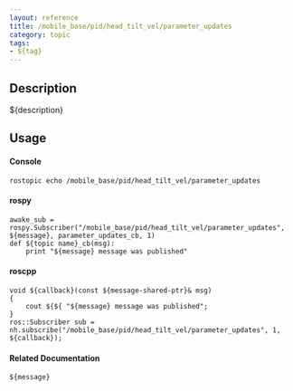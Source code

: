 ```yaml
---
layout: reference
title: /mobile_base/pid/head_tilt_vel/parameter_updates
category: topic
tags: 
- ${tag}
---
```


## Description
${description}

## Usage
#### Console
```
rostopic echo /mobile_base/pid/head_tilt_vel/parameter_updates
```

#### rospy
```
awake_sub = rospy.Subscriber("/mobile_base/pid/head_tilt_vel/parameter_updates", ${message}, parameter_updates_cb, 1)
def ${topic name}_cb(msg):
    print "${message} message was published"
```

#### roscpp
```
void ${callback}(const ${message-shared-ptr}& msg)
{
    cout ${${ "${message} message was published";
}
ros::Subscriber sub = nh.subscribe("/mobile_base/pid/head_tilt_vel/parameter_updates", 1, ${callback});
```

#### Related Documentation
``${message}``  
